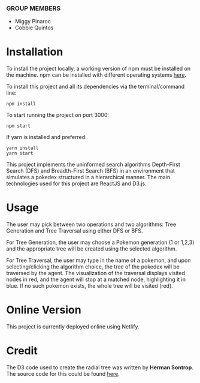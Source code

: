 ### GROUP MEMBERS
* Miggy Pinaroc
* Cobbie Quintos

# Installation
To install the project locally, a working version of npm must be installed on the machine. npm can be installed with different operating systems [here](https://www.npmjs.com/get-npm).

To install this project and all its dependencies via the terminal/command line:
```
npm install
```
To start running the project on port 3000: 
```
npm start
```
If yarn is installed and preferred: 
```
yarn install
yarn start
```

This project implements the uninformed search algorithms Depth-First Search (DFS) and Breadth-First Search (BFS) in an environment that simulates a pokedex structured in a hierarchical manner. The main technologies used for this project are ReactJS and D3.js.

# Usage
The user may pick between two operations and two algorithms: Tree Generation and Tree Traversal using either DFS or BFS. 

For Tree Generation, the user may choose a Pokemon generation (1 or 1,2,3) and the appropriate tree will be created using the selected algorithm. 

For Tree Traversal, the user may type in the name of a pokemon, and upon selecting/clicking the algorithm choice, the tree of the pokedex will be traversed by the agent. The visualization of the traversal displays visited nodes in red, and the agent will stop at a matched node, highlighting it in blue. If no such pokemon exists, the whole tree will be visited (red).

# Online Version
This project is currently deployed online using Netlify. 



# Credit

The D3 code used to create the radial tree was written by **Herman Sontrop**. The source code for this could be found [here](https://bl.ocks.org/FrissAnalytics/ffbd3cb71848616957cd4c0f41738aec?fbclid=IwAR2D-Wbmua4TPwmDAtspmYW1z5z5j81tDJBJOPThczmbqJnouLWUjmmfVg8).